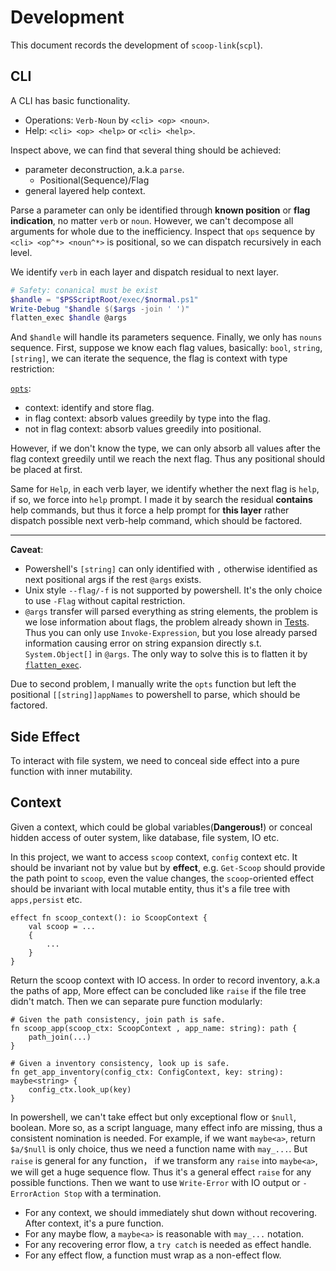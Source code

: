 # Development

This document records the development of `scoop-link`(`scpl`).

## CLI

A CLI has basic functionality.

- Operations: `Verb-Noun` by `<cli> <op> <noun>`.
- Help: `<cli> <op> <help>` or `<cli> <help>`.

Inspect above, we can find that several thing should be achieved:

- parameter deconstruction, a.k.a `parse`.
	- Positional(Sequence)/Flag
- general layered help context.

Parse a parameter can only be identified through **known position** or **flag indication**,
no matter `verb` or `noun`. However, we can't decompose all arguments for whole due to the inefficiency. 
Inspect that `ops` sequence by `<cli> <op^*> <noun^*>` is positional, so we can dispatch recursively 
in each level.

We identify `verb` in each layer and dispatch residual to next layer.

```ps1
# Safety: conanical must be exist
$handle = "$PSScriptRoot/exec/$normal.ps1"
Write-Debug "$handle $($args -join ' ')"
flatten_exec $handle @args
```

And `$handle` will handle its parameters sequence. Finally, we only has `nouns` sequence.
First, suppose we know each flag values, basically: `bool`, `string`, `[string]`, we can
iterate the sequence, the flag is context with type restriction:

[`opts`](/lib/parse.ps1):

- context: identify and store flag.
- in flag context: absorb values greedily by type into the flag.
- not in flag context: absorb values greedily into positional. 

However, if we don't know the type, we can only absorb all values after the flag context greedily
until we reach the next flag. Thus any positional should be placed at first.

Same for `Help`, in each verb layer, we identify whether the next flag is `help`, if so, we force into
`help` prompt. I made it by search the residual **contains** help commands, but thus it force a help prompt
for **this layer** rather dispatch possible next verb-help command, which should be factored.

---

**Caveat**:

- Powershell's `[string]` can only identified with `,` otherwise identified as next positional args
if the rest `@args` exists.
- Unix style `--flag/-f` is not supported by powershell. It's the only choice to use `-Flag` without capital
restriction. 
- `@args` transfer will parsed everything as string elements, the problem is we lose information
about flags, the problem already shown in [Tests](/lib/.Tests.ps1). Thus you can only use `Invoke-Expression`,
but you lose already parsed information causing error on string expansion directly s.t. `System.Object[]` in `@args`. The only way to solve this is to flatten it by [`flatten_exec`](/lib/parse.ps1).

Due to second problem, I manually write the `opts` function but left the positional `[[string]]appNames` to
powershell to parse, which should be factored.

## Side Effect

To interact with file system, we need to conceal side effect into
a pure function with inner mutability. 

## Context

Given a context, which could be global variables(**Dangerous!**) or
conceal hidden access of outer system, like database, file system, IO etc.

In this project, we want to access `scoop` context, `config` context etc.
It should be invariant not by value but by **effect**, e.g. `Get-Scoop` should
provide the path point to `scoop`, even the value changes, the `scoop`-oriented effect
should be invariant with local mutable entity, thus it's a file tree with `apps,persist` etc.

```
effect fn scoop_context(): io ScoopContext {
	val scoop = ...
	{
		...
	}
}
```

Return the scoop context with IO access. In order to record inventory, a.k.a the paths of app,
More effect can be concluded like `raise` if the file tree didn't match.
Then we can separate pure function modularly:

```
# Given the path consistency, join path is safe.
fn scoop_app(scoop_ctx: ScoopContext , app_name: string): path {
	path_join(...)
}

# Given a inventory consistency, look up is safe.
fn get_app_inventory(config_ctx: ConfigContext, key: string): maybe<string> {
	config_ctx.look_up(key)
}
```

In powershell, we can't take effect but only exceptional flow or `$null`, boolean.
More so, as a script language, many effect info are missing, thus a consistent nomination is needed.
For example, if we want `maybe<a>`, return `$a/$null` is only choice, thus we need a function name
with `may_...`. But `raise` is general for any function， if we transform any `raise` into `maybe<a>`,
we will get a huge sequence flow. Thus it's a general effect `raise` for any possible functions.
Then we want to use `Write-Error` with IO output or `-ErrorAction Stop` with a termination.

- For any context, we should immediately shut down without recovering. After context, it's a pure function.
- For any maybe flow, a `maybe<a>` is reasonable with `may_...` notation.
- For any recovering error flow, a `try catch` is needed as effect handle.
- For any effect flow, a function must wrap as a non-effect flow.